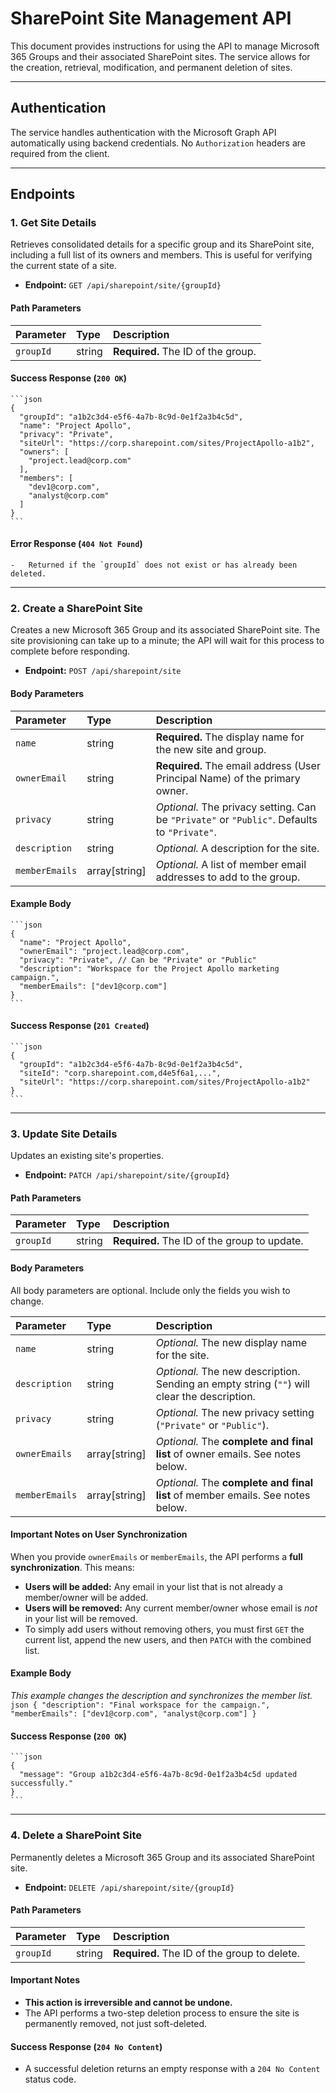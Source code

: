 # SharePoint Site Management API

This document provides instructions for using the API to manage Microsoft 365 Groups and their associated SharePoint sites. The service allows for the creation, retrieval, modification, and permanent deletion of sites.

---

## Authentication

The service handles authentication with the Microsoft Graph API automatically using backend credentials. No `Authorization` headers are required from the client.

---

## Endpoints

### 1. Get Site Details

Retrieves consolidated details for a specific group and its SharePoint site, including a full list of its owners and members. This is useful for verifying the current state of a site.

-   **Endpoint:** `GET /api/sharepoint/site/{groupId}`

#### Path Parameters

| Parameter | Type   | Description                      |
| :-------- | :----- | :------------------------------- |
| `groupId` | string | **Required.** The ID of the group. |

#### Success Response (`200 OK`)

    ```json
    {
      "groupId": "a1b2c3d4-e5f6-4a7b-8c9d-0e1f2a3b4c5d",
      "name": "Project Apollo",
      "privacy": "Private",
      "siteUrl": "https://corp.sharepoint.com/sites/ProjectApollo-a1b2",
      "owners": [
        "project.lead@corp.com"
      ],
      "members": [
        "dev1@corp.com",
        "analyst@corp.com"
      ]
    }
    ```

#### Error Response (`404 Not Found`)

    -   Returned if the `groupId` does not exist or has already been deleted.

---

### 2. Create a SharePoint Site

Creates a new Microsoft 365 Group and its associated SharePoint site. The site provisioning can take up to a minute; the API will wait for this process to complete before responding.

-   **Endpoint:** `POST /api/sharepoint/site`

#### Body Parameters

| Parameter      | Type           | Description                                                                                             |
| :------------- | :------------- | :------------------------------------------------------------------------------------------------------ |
| `name`         | string         | **Required.** The display name for the new site and group.                                              |
| `ownerEmail`   | string         | **Required.** The email address (User Principal Name) of the primary owner.                               |
| `privacy`      | string         | *Optional.* The privacy setting. Can be `"Private"` or `"Public"`. Defaults to `"Private"`.              |
| `description`  | string         | *Optional.* A description for the site.                                                                 |
| `memberEmails` | array[string]  | *Optional.* A list of member email addresses to add to the group.                                       |

#### Example Body

    ```json
    {
      "name": "Project Apollo",
      "ownerEmail": "project.lead@corp.com",
      "privacy": "Private", // Can be "Private" or "Public"
      "description": "Workspace for the Project Apollo marketing campaign.",
      "memberEmails": ["dev1@corp.com"]
    }
    ```

#### Success Response (`201 Created`)

    ```json
    {
      "groupId": "a1b2c3d4-e5f6-4a7b-8c9d-0e1f2a3b4c5d",
      "siteId": "corp.sharepoint.com,d4e5f6a1,...",
      "siteUrl": "https://corp.sharepoint.com/sites/ProjectApollo-a1b2"
    }
    ```

---

### 3. Update Site Details

Updates an existing site's properties.

-   **Endpoint:** `PATCH /api/sharepoint/site/{groupId}`

#### Path Parameters

| Parameter | Type   | Description                      |
| :-------- | :----- | :------------------------------- |
| `groupId` | string | **Required.** The ID of the group to update. |

#### Body Parameters
All body parameters are optional. Include only the fields you wish to change.

| Parameter      | Type           | Description                                                                                             |
| :------------- | :------------- | :------------------------------------------------------------------------------------------------------ |
| `name`         | string         | *Optional.* The new display name for the site.                                                          |
| `description`  | string         | *Optional.* The new description. Sending an empty string (`""`) will clear the description.             |
| `privacy`      | string         | *Optional.* The new privacy setting (`"Private"` or `"Public"`).                                        |
| `ownerEmails`  | array[string]  | *Optional.* The **complete and final list** of owner emails. See notes below.                           |
| `memberEmails` | array[string]  | *Optional.* The **complete and final list** of member emails. See notes below.                          |

#### Important Notes on User Synchronization
When you provide `ownerEmails` or `memberEmails`, the API performs a **full synchronization**. This means:
-   **Users will be added:** Any email in your list that is not already a member/owner will be added.
-   **Users will be removed:** Any current member/owner whose email is *not* in your list will be removed.
-   To simply add users without removing others, you must first `GET` the current list, append the new users, and then `PATCH` with the combined list.

#### Example Body
*This example changes the description and synchronizes the member list.*
    ```json
    {
      "description": "Final workspace for the campaign.",
      "memberEmails": ["dev1@corp.com", "analyst@corp.com"]
    }
    ```

#### Success Response (`200 OK`)

    ```json
    {
      "message": "Group a1b2c3d4-e5f6-4a7b-8c9d-0e1f2a3b4c5d updated successfully."
    }
    ```

---

### 4. Delete a SharePoint Site

Permanently deletes a Microsoft 365 Group and its associated SharePoint site.

-   **Endpoint:** `DELETE /api/sharepoint/site/{groupId}`

#### Path Parameters

| Parameter | Type   | Description                      |
| :-------- | :----- | :------------------------------- |
| `groupId` | string | **Required.** The ID of the group to delete. |

#### Important Notes
-   **This action is irreversible and cannot be undone.**
-   The API performs a two-step deletion process to ensure the site is permanently removed, not just soft-deleted.

#### Success Response (`204 No Content`)
-   A successful deletion returns an empty response with a `204 No Content` status code.